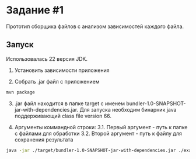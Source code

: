 # Задание #1

Прототип сборщика файлов с анализом зависимостей каждого файла.

## Запуск

Использовалась 22 версия JDK.

1. Установить зависимости приложения

2. Собрать .jar файл с приложением

```sh
mvn package
```

3. .jar файл находится в папке target с именем bundler-1.0-SNAPSHOT-jar-with-dependencies.jar. Для запуска необходим бинарник java поддерживающий class file version 66.

4. Аргументы коммандной строки:
   3.1. Первый аргумент - путь к папке с файлами для обработки
   3.2. Второй аргумент - путь к файлу для сохранения результата

```sh
java -jar ./target/bundler-1.0-SNAPSHOT-jar-with-dependencies.jar ./examples ./result.txt
```
